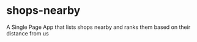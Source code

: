 # shops-nearby
A Single Page App that lists shops nearby and ranks them based on their distance from us
